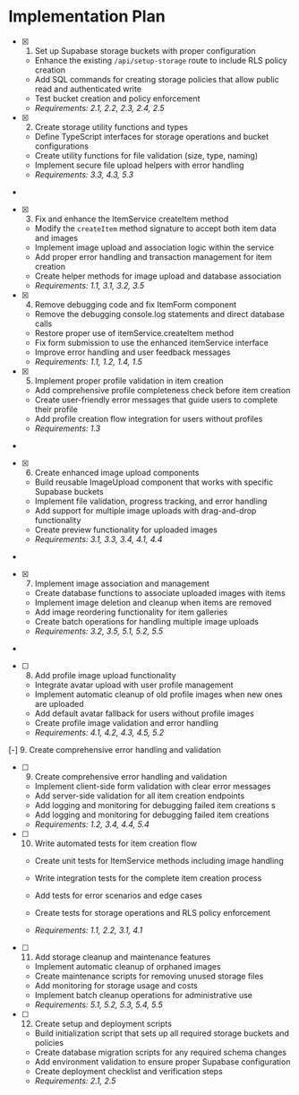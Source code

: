 # Implementation Plan

- [x] 1. Set up Supabase storage buckets with proper configuration





  - Enhance the existing `/api/setup-storage` route to include RLS policy creation
  - Add SQL commands for creating storage policies that allow public read and authenticated write
  - Test bucket creation and policy enforcement
  - _Requirements: 2.1, 2.2, 2.3, 2.4, 2.5_

- [x] 2. Create storage utility functions and types





  - Define TypeScript interfaces for storage operations and bucket configurations
  - Create utility functions for file validation (size, type, naming)
  - Implement secure file upload helpers with error handling
  - _Requirements: 3.3, 4.3, 5.3_
-

- [x] 3. Fix and enhance the ItemService createItem method




  - Modify the `createItem` method signature to accept both item data and images
  - Implement image upload and association logic within the service
  - Add proper error handling and transaction management for item creation
  - Create helper methods for image upload and database association
  - _Requirements: 1.1, 3.1, 3.2, 3.5_

- [x] 4. Remove debugging code and fix ItemForm component





  - Remove the debugging console.log statements and direct database calls
  - Restore proper use of itemService.createItem method
  - Fix form submission to use the enhanced itemService interface
  - Improve error handling and user feedback messages
  - _Requirements: 1.1, 1.2, 1.4, 1.5_

- [x] 5. Implement proper profile validation in item creation





  - Add comprehensive profile completeness check before item creation
  - Create user-friendly error messages that guide users to complete their profile
  - Add profile creation flow integration for users without profiles
  - _Requirements: 1.3_
-

- [x] 6. Create enhanced image upload components




  - Build reusable ImageUpload component that works with specific Supabase buckets
  - Implement file validation, progress tracking, and error handling
  - Add support for multiple image uploads with drag-and-drop functionality
  - Create preview functionality for uploaded images
  - _Requirements: 3.1, 3.3, 3.4, 4.1, 4.4_
-

- [x] 7. Implement image association and management




  - Create database functions to associate uploaded images with items
  - Implement image deletion and cleanup when items are removed
  - Add image reordering functionality for item galleries
  - Create batch operations for handling multiple image uploads
  - _Requirements: 3.2, 3.5, 5.1, 5.2, 5.5_
-

- [ ] 8. Add profile image upload functionality



  - Integrate avatar upload with user profile management
  - Implement automatic cleanup of old profile images when new ones are uploaded
  - Add default avatar fallback for users without profile images
  - Create profile image validation and error handling
  - _Requirements: 4.1, 4.2, 4.3, 4.5, 5.2_


 [-] 9. Create comprehensive error handling and validation

- [ ] 9. Create comprehensive error handling and validation

  - Implement client-side form validation with clear error messages
  - Add server-side validation for all item creation endpoints
  - Add logging and monitoring for debugging failed item creations
s
  - Add logging and monitoring for debugging failed item creations
  - _Requirements: 1.2, 3.4, 4.4, 5.4_

- [ ] 10. Write automated tests for item creation flow

  - Create unit tests for ItemService methods including image handling
  - Write integration tests for the complete item creation process

  - Add tests for error scenarios and edge cases

  - Create tests for storage operations and RLS policy enforcement
  - _Requirements: 1.1, 2.2, 3.1, 4.1_

- [ ] 11. Add storage cleanup and maintenance features


  - Implement automatic cleanup of orphaned images
  - Create maintenance scripts for removing unused storage files
  - Add monitoring for storage usage and costs
  - Implement batch cleanup operations for administrative use
  - _Requirements: 5.1, 5.2, 5.3, 5.4, 5.5_

- [ ] 12. Create setup and deployment scripts

  - Build initialization script that sets up all required storage buckets and policies
  - Create database migration scripts for any required schema changes
  - Add environment validation to ensure proper Supabase configuration
  - Create deployment checklist and verification steps
  - _Requirements: 2.1, 2.5_